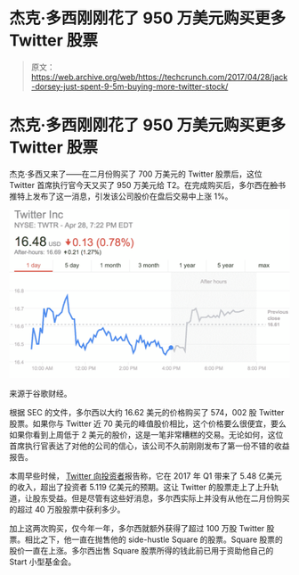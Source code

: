 # 杰克·多西刚刚花了 950 万美元购买更多 Twitter 股票 

> 原文：<https://web.archive.org/web/https://techcrunch.com/2017/04/28/jack-dorsey-just-spent-9-5m-buying-more-twitter-stock/>

# 杰克·多西刚刚花了 950 万美元购买更多 Twitter 股票

杰克·多西又来了——在二月份购买了 700 万美元的 Twitter 股票后，这位 Twitter 首席执行官今天又买了 950 万美元给 T2。在完成购买后，多尔西在~~脸书~~推特上发布了这一消息，引发该公司股价在盘后交易中上涨 1%。

![](img/9d8b82a1408aca29f214b8cd4b82a4b5.png)

来源于谷歌财经。

根据 SEC 的文件，多尔西以大约 16.62 美元的价格购买了 574，002 股 Twitter 股票。如果你与 Twitter 近 70 美元的峰值股价相比，这个价格要么很便宜，要么如果你看到上周低于 2 美元的股价，这是一笔非常糟糕的交易。无论如何，这位首席执行官表达了对他的公司的信心，该公司不久前刚刚发布了第一份不错的收益报告。

本周早些时候， [Twitter 向投资者](https://web.archive.org/web/20221207014403/https://beta.techcrunch.com/2017/04/26/twitters-first-quarter-was-a-surprise-much-needed-hit/)报告称，它在 2017 年 Q1 带来了 5.48 亿美元的收入，超出了投资者 5.119 亿美元的预期。这让 Twitter 的股票走上了上升轨道，让股东受益。但是尽管有这些好消息，多尔西实际上并没有从他在二月份购买的超过 40 万股股票中获利多少。

加上这两次购买，仅今年一年，多尔西就额外获得了超过 100 万股 Twitter 股票。相比之下，他一直在抛售他的 side-hustle Square 的股票。Square 股票的股价一直在上涨。多尔西出售 Square 股票所得的钱此前已用于资助他自己的 Start 小型基金会。